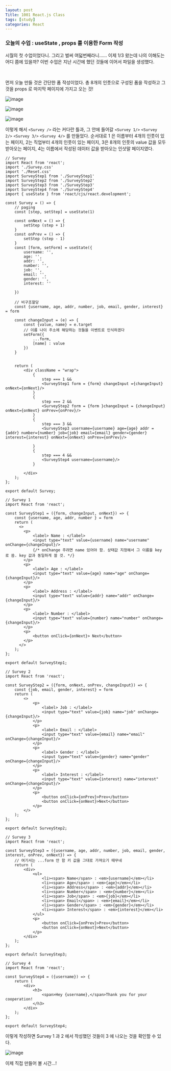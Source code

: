 ```yaml
---
layout: post
Title: 1001 React.js Class
tags: [study]
categories: React
---
```


### 오늘의 수업 : useState , props 를 이용한 Form 작성

시월의 첫 수업이었다니. 그리고 벌써 여덟번째라니...... 이제 1/3 왔는데 나의 이해도는 어디 쯤에 있을까? 이번 수업은 지난 시간에 했던 것들에 이어서 파일을 생성했다. 

<br />

먼저 오늘 만들 것은 간단한 폼 작성이었다. 총 8개의 인풋으로 구성된 폼을 작성하고 그것을 props 로 마지막 페이지에 가지고 오는 것!

![image](https://user-images.githubusercontent.com/89691274/135741776-84a6a910-3f64-4a78-8128-3fc1bb597290.png)

![image](https://user-images.githubusercontent.com/89691274/135741789-e8fbca3e-0443-4527-8978-e81ae0a4778f.png)


![image](https://user-images.githubusercontent.com/89691274/135741794-2bede793-ff2d-4580-8461-c2a593d3e023.png)

이렇게 해서 `<Survey />` 라는 커다란 틀과, 그 안에 들어갈 `<Survey 1/>` `<Survey 2/>` `<Survey 3/>` `<Survey 4/>` 를 만들었다. 순서대로 1 은 이름부터 4개의 인풋이 있는 페이지, 2는 직업부터 4개의 인풋이 있는 페이지, 3은 8개의 인풋의 value 값을 모두 받아오는 페이지, 4는 이름에서 작성된 데이터 값을 받아오는 인삿말 페이지였다.

```react
// Survey 
import React from 'react';
import './Survey.css'
import './Reset.css'
import SurveyStep1 from './SurveyStep1'
import SurveyStep2 from './SurveyStep2'
import SurveyStep3 from './SurveyStep3'
import SurveyStep4 from './SurveyStep4'
import { useState } from 'react/cjs/react.development';

const Survey = () => {
    // paging 
    const [step, setStep] = useState(1)

    const onNext = () => {
        setStep (step + 1)
    }
    const onPrev = () => {
        setStep (step - 1)
    }
    const [form, setForm] = useState({
        username: '',
        age: '',
        addr: '',
        number: '',
        job: '',
        email: '',
        gender: '',
        interest: ''

    })

    // 비구조할당
    const {username, age, addr, number, job, email, gender, interest} = form

    const changeInput = (e) => {
        const {value, name} = e.target
        // 이름 나이 주소에 해당하는 것들을 이벤트로 인식하겠다
        setForm({
            ...form,
            [name] : value
        })
    }


    return (
        <div className = "wrap">
            {
                step === 1 && 
                <SurveyStep1 form = {form} changeInput ={changeInput} onNext={onNext}/>
            }
            {
                step === 2 &&
                <SurveyStep2 form = {form }changeInput = {changeInput} onNext={onNext} onPrev={onPrev}/>
            }
            { 
                step === 3 && 
                <SurveyStep3 username={username} age={age} addr ={addr} number={number} job={job} email={email} gender={gender} interest={interest} onNext={onNext} onPrev={onPrev}/>

            }
            {
                step === 4 &&
                <SurveyStep4 username={username}/>
            }

        </div>
    );
};

export default Survey;
```

```react
// Survey 1
import React from 'react';

const SurveyStep1 = ({form, changeInput, onNext}) => {
    const {username, age, addr, number } = form
    return (
      <>
        <p>
            <label> Name : </label>
            <input type="text" value={username} name="username" onChange={changeInput}/>
            {/* onChange 주려면 name 있어야 함. 상태값 지정해서 그 이름을 key 로 씀. key 값과 동일하게 쓸 것. */}
        </p>
        <p>
            <label> Age : </label>
            <input type="text" value={age} name="age" onChange={changeInput}/>
        </p>
        <p>
            <label> Address : </label>
            <input type="text" value={addr} name="addr" onChange={changeInput}/>
        </p>
        <p>
            <label> Number : </label>
            <input type="text" value={number} name="number" onChange={changeInput}/>
        </p>
        <p>
            <button onClick={onNext}> Next</button>
        </p>
      </>
    );
};

export default SurveyStep1;
```

```react
// Survey 2
import React from 'react';

const SurveyStep2 = ({form, onNext, onPrev, changeInput}) => {
    const {job, email, gender, interest} = form 
    return (
        <>
            <p>
                <label> Job : </label>
                <input type="text" value={job} name="job" onChange= {changeInput}/>
            </p>
            <p>
                <label> Email : </label>
                <input type="text" value={email} name="email" onChange={changeInput}/>
            </p>
            <p>
                <label> Gender : </label>
                <input type="text" value={gender} name="gender" onChange={changeInput}/>
            </p>
            <p>
                <label> Interest : </label>
                <input type="text" value={interest} name="interest" onChange={changeInput}/>
            </p>
            <p>
                <button onClick={onPrev}>Prev</button>
                <button onClick={onNext}>Next</button>
            </p>
        </>
    );
};

export default SurveyStep2;
```

```react
// Survey 3
import React from 'react';

const SurveyStep3 = ({username, age, addr, number, job, email, gender, interest, onPrev, onNext}) => {
    // 여기서는 ...form 안 함 키 값을 그대로 가져오기 때무네
    return (
        <div>
            <ul>
                <li><span> Name</span> : <em>{username}</em></li>
                <li><span> Age</span> : <em>{age}</em></li>
                <li><span> Address</span> : <em>{addr}</em></li>
                <li><span> Number</span> : <em>{number}</em></li>
                <li><span> Job</span> : <em>{job}</em></li>
                <li><span> Email</span> : <em>{email}</em></li>
                <li><span> Gender</span> : <em>{gender}</em></li>
                <li><span> Interest</span> : <em>{interest}</em></li>
            </ul>
            <p>
                <button onClick={onPrev}>Prev</button>
                <button onClick={onNext}>Next</button>
            </p>
        </div>
    );
};

export default SurveyStep3;
```

```react
// Survey 4
import React from 'react';

const SurveyStep4 = ({username}) => {
    return (
        <div>
            <h3>
                <span>Hey {username},</span>Thank you for your cooperation!
            </h3>
        </div>
    );
};

export default SurveyStep4;
```

이렇게 작성하면 Survey 1 과 2 에서 작성했던 것들이 3 에 나오는 것을 확인할 수 있다. 

![image](https://user-images.githubusercontent.com/89691274/135741952-ffa84ee0-906a-4190-8aa1-6be41a2b76fc.png)

이제 직접 만들어 볼 시간...! 

<br />

<br />
